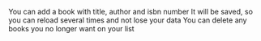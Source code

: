 You can add a book with title, author and isbn number
It will be saved, so you can reload several times and not lose your data
You can delete any books you no longer want on your list
